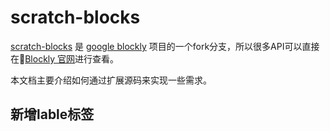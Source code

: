 # scratch-blocks

[scratch-blocks](https://github.com/LLK/scratch-blocks) 是 [google blockly](https://github.com/google/blockly) 项目的一个fork分支，所以很多API可以直接在[Blockly 官网](https://developers.google.com/blockly/)进行查看。

本文档主要介绍如何通过扩展源码来实现一些需求。

## 新增lable标签

